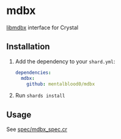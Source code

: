 # mdbx

[libmdbx](https://libmdbx.dqdkfa.ru/) interface for Crystal

## Installation

1. Add the dependency to your `shard.yml`:

   ```yaml
   dependencies:
     mdbx:
       github: mentalblood0/mdbx
   ```

2. Run `shards install`

## Usage

See [spec/mdbx_spec.cr](./spec/mdbx_spec.cr)
